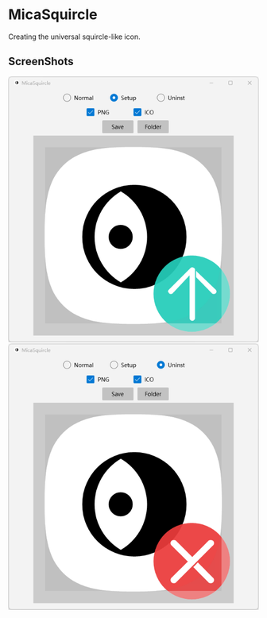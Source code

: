 # MicaSquircle

Creating the universal squircle-like icon.

## ScreenShots

<img src="assets/image-20230312112242402.png" alt="image-20230312112242402" style="zoom:80%;" />

<img src="assets/image-20230312112322464.png" alt="image-20230312112322464" style="zoom:80%;" />